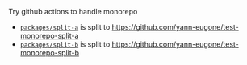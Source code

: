 Try github actions to handle monorepo

- [`packages/split-a`](packages/split-a) is split to https://github.com/yann-eugone/test-monorepo-split-a
- [`packages/split-b`](packages/split-b) is split to https://github.com/yann-eugone/test-monorepo-split-b
